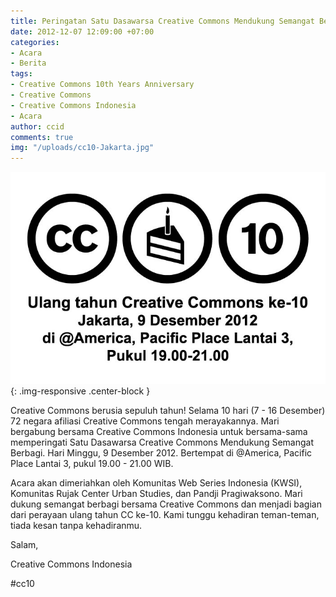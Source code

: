 ```yaml
---
title: Peringatan Satu Dasawarsa Creative Commons Mendukung Semangat Berbagi
date: 2012-12-07 12:09:00 +07:00
categories:
- Acara
- Berita
tags:
- Creative Commons 10th Years Anniversary
- Creative Commons
- Creative Commons Indonesia
- Acara
author: ccid
comments: true
img: "/uploads/cc10-Jakarta.jpg"
---
```


![cc10-Jakarta.jpg](/uploads/cc10-Jakarta.jpg){: .img-responsive .center-block }

Creative Commons berusia sepuluh tahun! Selama 10 hari (7 - 16 Desember) 72 negara afiliasi Creative Commons tengah merayakannya. Mari bergabung bersama Creative Commons Indonesia untuk bersama-sama memperingati Satu Dasawarsa Creative Commons Mendukung Semangat Berbagi. Hari Minggu, 9 Desember 2012. Bertempat di @America, Pacific Place Lantai 3, pukul 19.00 - 21.00 WIB.

Acara akan dimeriahkan oleh Komunitas Web Series Indonesia (KWSI), Komunitas Rujak Center Urban Studies, dan Pandji Pragiwaksono. Mari dukung semangat berbagi bersama Creative Commons dan menjadi bagian dari perayaan ulang tahun CC ke-10. Kami tunggu kehadiran teman-teman, tiada kesan tanpa kehadiranmu.

Salam,

Creative Commons Indonesia

#cc10
